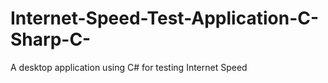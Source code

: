 # Internet-Speed-Test-Application-C-Sharp-C-
A desktop application using C# for testing Internet Speed
